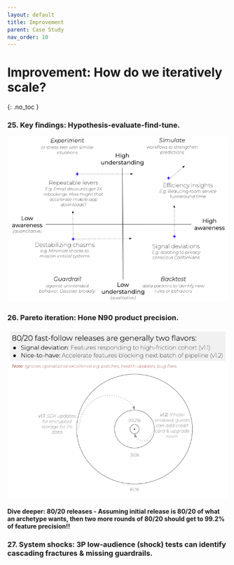 ```yaml
---
layout: default
title: Improvement
parent: Case Study
nav_order: 10
---
```


# **Improvement:** How do we iteratively scale?
{: .no_toc }

### **25. Key findings:** Hypothesis-evaluate-find-tune.
![](/assets/images/key-findings.jpg)

### **26. Pareto iteration:** Hone N90 product precision.

![](/assets/images/pareto-iterations.jpg)

#### **Dive deeper:** 80/20 releases - Assuming initial release is 80/20 of what an archetype wants, then two more rounds of 80/20 should get to 99.2% of feature precision!!

### **27. System shocks:** 3P low-audience (shock) tests can identify cascading fractures & missing guardrails.